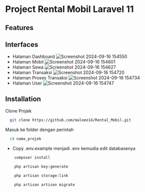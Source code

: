 # Project Rental Mobil Laravel 11

## Features

## Interfaces
- Halaman Dashboard
![Screenshot 2024-09-16 154550](https://github.com/user-attachments/assets/588d62ad-6b27-430a-9885-aeb5e7d05e1c)
- Halaman Mobil
![Screenshot 2024-09-16 154601](https://github.com/user-attachments/assets/a03c3e21-612c-4c86-9e58-bfd9aee62d97)
- Halaman Sewa
![Screenshot 2024-09-16 154627](https://github.com/user-attachments/assets/013c9dac-68e4-4539-8aec-97f674eb03af)
- Halaman Transaksi
![Screenshot 2024-09-16 154720](https://github.com/user-attachments/assets/c83fdf23-129c-4a05-95d6-190b18c8af92)
- Halaman Proses Transaksi
![Screenshot 2024-09-16 154734](https://github.com/user-attachments/assets/372ee9ff-860d-4718-9973-751d821177f3)
- Halaman User
![Screenshot 2024-09-16 154747](https://github.com/user-attachments/assets/6338d56f-c315-4a7f-8d57-72876efe4979)

## Installation
Clone Projek

```bash
  git clone https://github.com/maleee14/Rental_Mobil.git
```

Masuk ke folder dengan perintah

```bash
  cd nama_projek
```

-   Copy .env.example menjadi .env kemudia edit databasenya

```bash
    composer install
```

```bash
    php artisan key:generate
```

```bash
    php artisan storage:link
```

```bash
    php artisan artisan migrate
```

